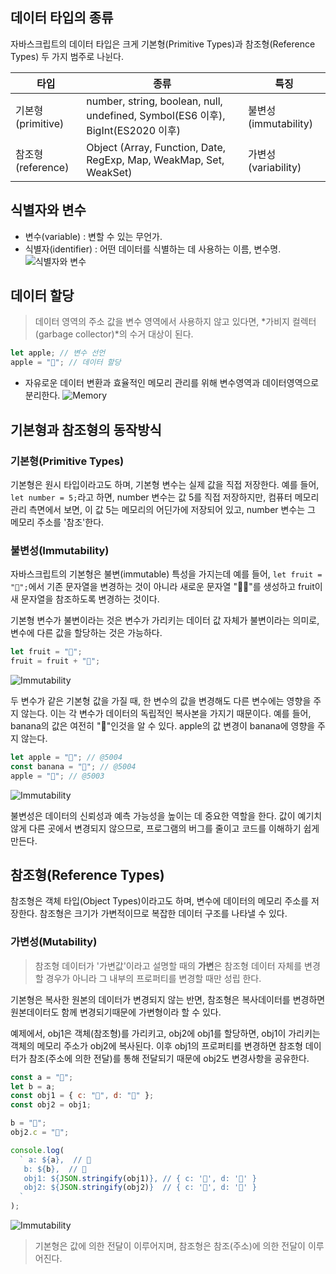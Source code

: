 ## 데이터 타입의 종류

자바스크립트의 데이터 타입은 크게 기본형(Primitive Types)과 참조형(Reference Types) 두 가지 범주로 나뉜다.

| 타입              | 종류                                                                            | 특징                 |
| ----------------- | ------------------------------------------------------------------------------- | -------------------- |
| 기본형(primitive) | number, string, boolean, null, undefined, Symbol(ES6 이후), BigInt(ES2020 이후) | 불변성(immutability) |
| 참조형(reference) | Object (Array, Function, Date, RegExp, Map, WeakMap, Set, WeakSet)              | 가변성(variability)  |

## 식별자와 변수

- 변수(variable) : 변할 수 있는 무언가.
- 식별자(identifier) : 어떤 데이터를 식별하는 데 사용하는 이름, 변수명.
  ![식별자와 변수](/images/posts/javascript/variable.png "식별자는 'fruits'이고 '과일'이라는 변수를 담는다.")

## 데이터 할당

> 데이터 영역의 주소 값을 변수 영역에서 사용하지 않고 있다면, *가비지 컬렉터(garbage collector)*의 수거 대상이 된다.

```javascript
let apple; // 변수 선언
apple = "🍎"; // 데이터 할당
```

- 자유로운 데이터 변환과 효율적인 메모리 관리를 위해 변수영역과 데이터영역으로 분리한다.
  ![Memory](/images/posts/javascript/memory.png)

## 기본형과 참조형의 동작방식

### 기본형(Primitive Types)

기본형은 원시 타입이라고도 하며, 기본형 변수는 실제 값을 직접 저장한다.
예를 들어, `let number = 5;`라고 하면, number 변수는 값 5를 직접 저장하지만, 컴퓨터 메모리 관리 측면에서 보면, 이 값 5는 메모리의 어딘가에 저장되어 있고, number 변수는 그 메모리 주소를 '참조'한다.

### 불변성(Immutability)

자바스크립트의 기본형은 불변(immutable) 특성을 가지는데 예를 들어, `let fruit = "🍎";`에서 기존 문자열을 변경하는 것이 아니라 새로운 문자열 "🍎🍌"를 생성하고 fruit이 새 문자열을 참조하도록 변경하는 것이다.

기본형 변수가 불변이라는 것은 변수가 가리키는 데이터 값 자체가 불변이라는 의미로, 변수에 다른 값을 할당하는 것은 가능하다.

```javascript
let fruit = "🍎";
fruit = fruit + "🍌";
```

![Immutability](/images/posts/javascript/immutability.png)

두 변수가 같은 기본형 값을 가질 때, 한 변수의 값을 변경해도 다른 변수에는 영향을 주지 않는다. 이는 각 변수가 데이터의 독립적인 복사본을 가지기 때문이다.
예를 들어, banana의 값은 여전히 "🍎"인것을 알 수 있다. apple의 값 변경이 banana에 영향을 주지 않는다.

```javascript
let apple = "🍎"; // @5004
const banana = "🍎"; // @5004
apple = "🍈"; // @5003
```

![Immutability](/images/posts/javascript/immutability2.png)

불변성은 데이터의 신뢰성과 예측 가능성을 높이는 데 중요한 역할을 한다. 값이 예기치 않게 다른 곳에서 변경되지 않으므로, 프로그램의 버그를 줄이고 코드를 이해하기 쉽게 만든다.

## 참조형(Reference Types)

참조형은 객체 타입(Object Types)이라고도 하며, 변수에 데이터의 메모리 주소를 저장한다. 참조형은 크기가 가변적이므로 복잡한 데이터 구조를 나타낼 수 있다.

### 가변성(Mutability)

> 참조형 데이터가 '가변값'이라고 설명할 때의 **가변**은 참조형 데이터 자체를 변경할 경우가 아니라 그 내부의 프로퍼티를 변경할 때만 성립 한다.

기본형은 복사한 원본의 데이터가 변경되지 않는 반면, 참조형은 복사데이터를 변경하면 원본데이터도 함께 변경되기때문에 가변형이라 할 수 있다.

예제에서, obj1은 객체(참조형)를 가리키고, obj2에 obj1를 할당하면, obj1이 가리키는 객체의 메모리 주소가 obj2에 복사된다.
이후 obj1의 프로퍼티를 변경하면 참조형 데이터가 참조(주소에 의한 전달)를 통해 전달되기 때문에 obj2도 변경사항을 공유한다.

```javascript
const a = "🍎";
let b = a;
const obj1 = { c: "🍎", d: "🍇" };
const obj2 = obj1;

b = "🍈";
obj2.c = "🍑";

console.log(
  ` a: ${a},  // 🍎
   b: ${b},  // 🍈
   obj1: ${JSON.stringify(obj1)}, // { c: '🍑', d: '🍇' }
   obj2: ${JSON.stringify(obj2)}  // { c: '🍑', d: '🍇' }
  `
);
```

![Immutability](/images/posts/javascript/mutability.png)

> 기본형은 값에 의한 전달이 이루어지며, 참조형은 참조(주소)에 의한 전달이 이루어진다.
